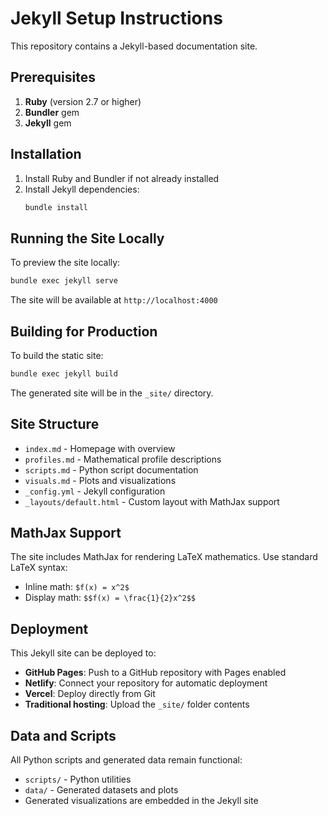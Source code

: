 # Jekyll Setup Instructions

This repository contains a Jekyll-based documentation site.

## Prerequisites

1. **Ruby** (version 2.7 or higher)
2. **Bundler** gem
3. **Jekyll** gem

## Installation

1. Install Ruby and Bundler if not already installed
2. Install Jekyll dependencies:
   ```bash
   bundle install
   ```

## Running the Site Locally

To preview the site locally:

```bash
bundle exec jekyll serve
```

The site will be available at `http://localhost:4000`

## Building for Production

To build the static site:

```bash
bundle exec jekyll build
```

The generated site will be in the `_site/` directory.

## Site Structure

- `index.md` - Homepage with overview
- `profiles.md` - Mathematical profile descriptions
- `scripts.md` - Python script documentation  
- `visuals.md` - Plots and visualizations
- `_config.yml` - Jekyll configuration
- `_layouts/default.html` - Custom layout with MathJax support

## MathJax Support

The site includes MathJax for rendering LaTeX mathematics. Use standard LaTeX syntax:

- Inline math: `$f(x) = x^2$`
- Display math: `$$f(x) = \frac{1}{2}x^2$$`

## Deployment

This Jekyll site can be deployed to:

- **GitHub Pages**: Push to a GitHub repository with Pages enabled
- **Netlify**: Connect your repository for automatic deployment
- **Vercel**: Deploy directly from Git
- **Traditional hosting**: Upload the `_site/` folder contents



## Data and Scripts

All Python scripts and generated data remain functional:

- `scripts/` - Python utilities
- `data/` - Generated datasets and plots
- Generated visualizations are embedded in the Jekyll site
